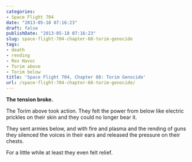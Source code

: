 ```yaml
---
categories:
- Space Flight 704
date: "2013-05-18 07:16:23"
draft: false
publishDate: "2013-05-18 07:16:23"
slug: space-flight-704-chapter-68-torim-genocide
tags:
- death
- rending
- Rex Havoc
- Torim above
- Torim below
title: 'Space Flight 704, Chapter 68: Torim Genocide'
url: /space-flight-704-chapter-68-torim-genocide/
---
```

**The tension broke.**

The Torim above took action. They felt the power from below like
electric prickles on their skin and they could no longer bear it.

They sent armies below, and with fire and plasma and the rending of guns
they silenced the voices in their ears and released the pressure on
their chests.

For a little while at least they even felt relief.
